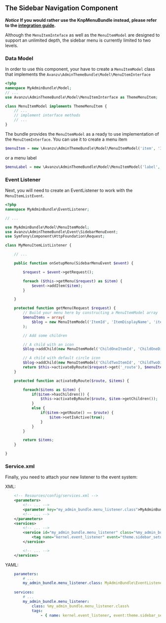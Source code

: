 ## The Sidebar Navigation Component

__*Notice* If you would rather use the KnpMenuBundle instead, please refer to the [integration guide][1].__

Although the `MenuItemInteface` as well as the `MenuItemModel` are designed to support an unlimited depth, the sidebar menu is currently limited to two levels.

### Data Model

In order to use this component, your have to create a `MenuItemModel` class that implements the `Avanzu\AdminThemeBundle\Model\MenuItemInterface`
```php
<?php
namespace MyAdminBundle\Model;
// ...
use Avanzu\AdminThemeBundle\Model\MenuItemInterface as ThemeMenuItem;

class MenuItemModel implements ThemeMenuItem {
	// ...
	// implement interface methods
	// ...
}
```
The bundle provides the `MenuItemModel` as a ready to use implementation of the `MenuItemInterface`. You can use it to create a menu item

```php
$menuItem = new \Avanzu\AdminThemeBundle\Model\MenuItemModel('item', 'Item', 'item_route_name');
```

or a menu label

```php
$menuLabel = new \Avanzu\AdminThemeBundle\Model\MenuItemModel('label', 'Label', false);
```

### Event Listener
Next, you will need to create an EventListener to work with the `MenuItemListEvent`.
```php
<?php
namespace MyAdminBundle\EventListener;

// ...

use MyAdminBundle\Model\MenuItemModel;
use Avanzu\AdminThemeBundle\Event\SidebarMenuEvent;
use Symfony\Component\HttpFoundation\Request;

class MyMenuItemListListener {

	// ...

	public function onSetupMenu(SidebarMenuEvent $event) {

		$request = $event->getRequest();

        foreach ($this->getMenu($request) as $item) {
            $event->addItem($item);
        }

	}

	protected function getMenu(Request $request) {
		// Build your menu here by constructing a MenuItemModel array
		$menuItems = array(
            $blog = new MenuItemModel('ItemId', 'ItemDisplayName', 'item_symfony_route', array(/* options */), 'iconclasses fa fa-plane');
        );

        // Add some children

        // A child with an icon
        $blog->addChild(new MenuItemModel('ChildOneItemId', 'ChildOneDisplayName', 'child_1_route', array(), 'fa fa-rss-square'));

        // A child with default circle icon
        $blog->addChild(new MenuItemModel('ChildTwoItemId', 'ChildTwoDisplayName', 'child_2_route'));
		return $this->activateByRoute($request->get('_route'), $menuItems);
	}

	protected function activateByRoute($route, $items) {

        foreach($items as $item) {
            if($item->hasChildren()) {
                $this->activateByRoute($route, $item->getChildren());
            }
            else {
                if($item->getRoute() == $route) {
                    $item->setIsActive(true);
                }
            }
        }

        return $items;
    }

}
```
### Service.xml

Finally, you need to attach your new listener to the event system:

XML: 

```xml
	<!-- Resources/config/services.xml -->
	<parameters>
		<!-- ... -->
		<parameter key="my_admin_bundle.menu_listener.class">MyAdminBundle\EventListener\MyMenuItemListListener</parameter>
		<!-- ... -->
	</parameters>
	<services>
		<!-- ... -->
		<service id="my_admin_bundle.menu_listener" class="%my_admin_bundle.menu_listener.class%">
	        <tag name="kernel.event_listener" event="theme.sidebar_setup_menu" method="onSetupMenu" />
	    </service>

		<!-- ... -->
	</services>
```

YAML: 

```yaml
	parameters:
		# ...
        my_admin_bundle.menu_listener.class: MyAdminBundle\EventListener\MyMenuItemListListener
    
    services:
        # ...
        my_admin_bundle.menu_listener:
            class: %my_admin_bundle.menu_listener.class%
            tags:
                - { name: kernel.event_listener, event:theme.sidebar_setup_menu, method:onSetupMenu }
```

[1]: knp_menu.md